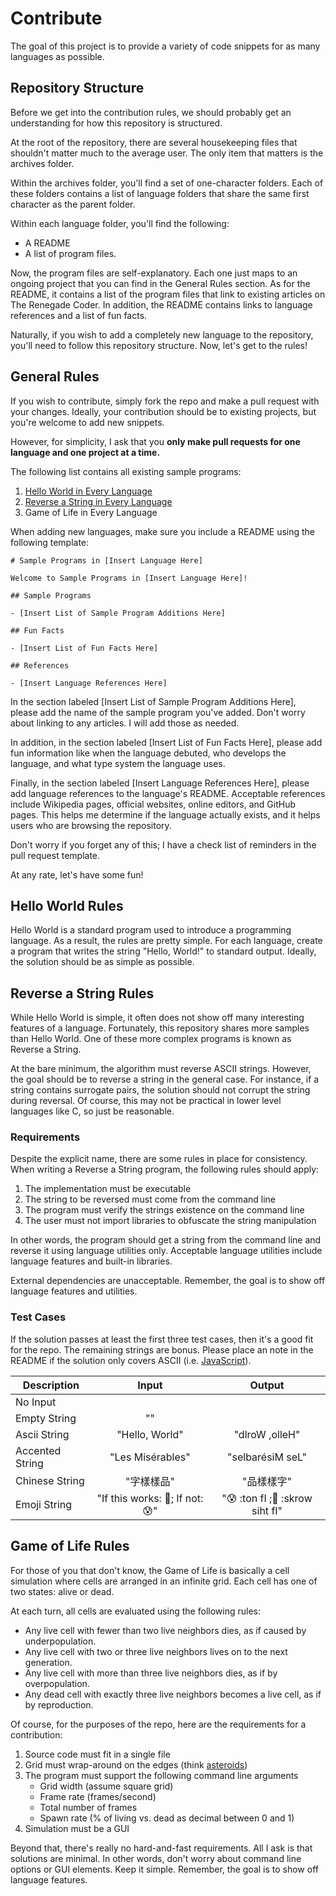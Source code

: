# Contribute

The goal of this project is to provide a variety of code snippets
for as many languages as possible.

## Repository Structure

Before we get into the contribution rules, we should probably get an understanding for
how this repository is structured.

At the root of the repository, there are several housekeeping files that shouldn't matter
much to the average user. The only item that matters is the archives folder.

Within the archives folder, you'll find a set of one-character folders. Each of these folders contains
a list of language folders that share the same first character as the parent folder.

Within each language folder, you'll find the following:

- A README
- A list of program files.

Now, the program files are self-explanatory. Each one just maps to an ongoing project
that you can find in the General Rules section. As for the README, it contains a list
of the program files that link to existing articles on The Renegade Coder.
In addition, the README contains links to language references and a list of fun facts.

Naturally, if you wish to add a completely new language to the repository, you'll
need to follow this repository structure. Now, let's get to the rules!

## General Rules

If you wish to contribute, simply fork the repo and make a pull request
with your changes. Ideally, your contribution should be to existing projects,
but you're welcome to add new snippets.

However, for simplicity, I ask that you **only make pull requests for one language and one project at a time.**

The following list contains all existing sample programs:

1. [Hello World in Every Language](https://therenegadecoder.com/code/hello-world-in-every-language/)
2. [Reverse a String in Every Language](https://therenegadecoder.com/code/reverse-a-string-in-every-language/)
3. Game of Life in Every Language

When adding new languages, make sure you include a README using the following template:

```
# Sample Programs in [Insert Language Here]

Welcome to Sample Programs in [Insert Language Here]!

## Sample Programs

- [Insert List of Sample Program Additions Here]

## Fun Facts

- [Insert List of Fun Facts Here]

## References

- [Insert Language References Here]
```

In the section labeled [Insert List of Sample Program Additions Here], please add the name of the
sample program you've added. Don't worry about linking to any articles. I will add those as needed.

In addition, in the section labeled [Insert List of Fun Facts Here], please add fun information
like when the language debuted, who develops the language, and what type system the language uses.

Finally, in the section labeled [Insert Language References Here], please add language references
to the language's README. Acceptable references include Wikipedia pages, official websites, online editors,
and GitHub pages. This helps me determine if the language actually exists, and it helps users who are browsing the repository.

Don't worry if you forget any of this; I have a check list of reminders in the pull request template.

At any rate, let's have some fun!

## Hello World Rules

Hello World is a standard program used to introduce a programming language.
As a result, the rules are pretty simple. For each language, create a program
that writes the string "Hello, World!" to standard output. Ideally, the solution
should be as simple as possible.

## Reverse a String Rules

While Hello World is simple, it often does not show off many interesting
features of a language. Fortunately, this repository shares more samples than
Hello World. One of these more complex programs is known as Reverse a String.

At the bare minimum, the algorithm must reverse ASCII strings. However,
the goal should be to reverse a string in the general case. For instance, if a string
contains surrogate pairs, the solution should not corrupt the string during reversal.
Of course, this may not be practical in lower level languages like C, so
just be reasonable.

### Requirements

Despite the explicit name, there are some rules in place for consistency.
When writing a Reverse a String program, the following rules should apply:

1. The implementation must be executable
2. The string to be reversed must come from the command line
3. The program must verify the strings existence on the command line
4. The user must not import libraries to obfuscate the string manipulation

In other words, the program should get a string from the command line and
reverse it using language utilities only. Acceptable language utilities include
language features and built-in libraries.

External dependencies are unacceptable. Remember, the goal is to show off language
features and utilities.

### Test Cases

If the solution passes at least the first three test cases, then it's a good fit for the repo.
The remaining strings are bonus. Please place an note in the README if the solution
only covers ASCII (i.e. [JavaScript](https://github.com/jrg94/sample-programs/blob/master/archive/j/javascript/README.md)).

| Description| Input | Output |
|------------|:-------:|:---------:|
| No Input | | |
| Empty String | "" |             |
| Ascii String | "Hello, World" | "dlroW ,olleH" |
| Accented String | "Les Misérables" | "selbarésiM seL" |
| Chinese String | "字樣樣品" | "品樣樣字" |
| Emoji String | "If this works: 🤑; If not: 😰" | "😰 :ton fI ;🤑 :skrow siht fI" |

## Game of Life Rules

For those of you that don't know, the Game of Life is basically a cell
simulation where cells are arranged in an infinite grid. Each cell has one
of two states: alive or dead.

At each turn, all cells are evaluated using the following rules:

- Any live cell with fewer than two live neighbors dies, as if caused by underpopulation.
- Any live cell with two or three live neighbors lives on to the next generation.
- Any live cell with more than three live neighbors dies, as if by overpopulation.
- Any dead cell with exactly three live neighbors becomes a live cell, as if by reproduction.

Of course, for the purposes of the repo, here are the requirements for a contribution:

1. Source code must fit in a single file
2. Grid must wrap-around on the edges (think [asteroids](https://en.wikipedia.org/wiki/Asteroids_(video_game)))
3. The program must support the following command line arguments
    - Grid width (assume square grid)
    - Frame rate (frames/second)
    - Total number of frames
    - Spawn rate (% of living vs. dead as decimal between 0 and 1)
4. Simulation must be a GUI

Beyond that, there's really no hard-and-fast requirements. All I ask is that
solutions are minimal. In other words, don't worry about command line options or
GUI elements. Keep it simple. Remember, the goal is to show off language features.
